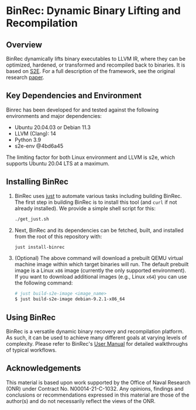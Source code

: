 # BinRec: Dynamic Binary Lifting and Recompilation

## Overview

BinRec dynamically lifts binary executables to LLVM IR, where they can be
optimized, hardened, or transformed and recompiled back to binaries.
It is based on [S2E](http://s2e.systems/docs/). For a full description
of the framework, see the original research
[paper](https://dl.acm.org/doi/10.1145/3342195.3387550).

## Key Dependencies and Environment

Binrec has been developed for and tested against the following
environments and major dependencies:

- Ubuntu 20.04.03 or Debian 11.3
- LLVM (Clang): 14
- Python 3.9
- s2e-env @4bd6a45

The limiting factor for both Linux environment and LLVM is s2e,
which supports Ubuntu 20.04 LTS at a maximum.

## Installing BinRec

1. BinRec uses [just](https://github.com/casey/just#installation) to automate
various tasks including building BinRec. The first step in building BinRec is
to install this tool (and `curl` if not already installed). We provide a simple
shell script for this:

    ```bash
    ./get_just.sh
    ```

2. Next, BinRec and its dependencies can be fetched, built, and installed from
the root of this repository with:

    ```bash
    just install-binrec
    ```

3. (Optional) The above command will download a prebuilt QEMU virtual machine
image within which target binaries will run. The default prebuilt image is a
Linux `x86` image (currently the only supported environment). If you want to
download additional images (e.g., Linux `x64`) you can use the following command:

   ```bash
   # just build-s2e-image <image_name>
   $ just build-s2e-image debian-9.2.1-x86_64
   ```

## Using BinRec

BinRec is a versatile dynamic binary recovery and recompilation platform.
As such, it can be used to achieve many different goals at varying levels
of complexity. Please refer to BinRec's [User Manual](docs/manual/manual.md)
for detailed walkthroughs of typical workflows.

## Acknowledgements

This material is based upon work supported by the Office of Naval
Research (ONR) under Contract No. N00014-21-C-1032. Any opinions, findings 
and conclusions or recommendations expressed in this material are those 
of the author(s) and do not necessarily reflect the views of the ONR.
